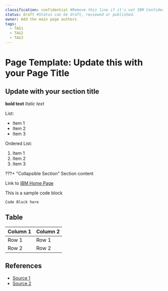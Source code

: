 ```yaml
---
classification: confidential #Remove this line if it's not IBM Confidential.
status: draft #Status can be draft, reviewed or published. 
owner: Add the main page authors
tags:
  - TAG1
  - TAG2
  - TAG3
---
```

# Page Template: Update this with your Page Title
<!-- This is general page template. KEEP the structure -->

## Update with your section title

**bold text**
_Italic text_

List:

- Item 1
- Item 2
- Item 3

Ordered List:

1. Item 1
2. Item 2
3. Item 3

???+ "Collapsible Section"
    Section content

Link to [IBM Home Page](http://ibm.com/)

This is a sample code block
```
Code Block here
```

## Table

| Column 1    | Column 2 |
| ----------- | -------- |
| Row 1       | Row 1    |
| Row 2       | Row 2    |

## References
<!-- Add here any helpful references (URLs) to other sources, pages -->
* [Source 1](http://ibm.com/)
* [Source 2](http://ibm.com/)
